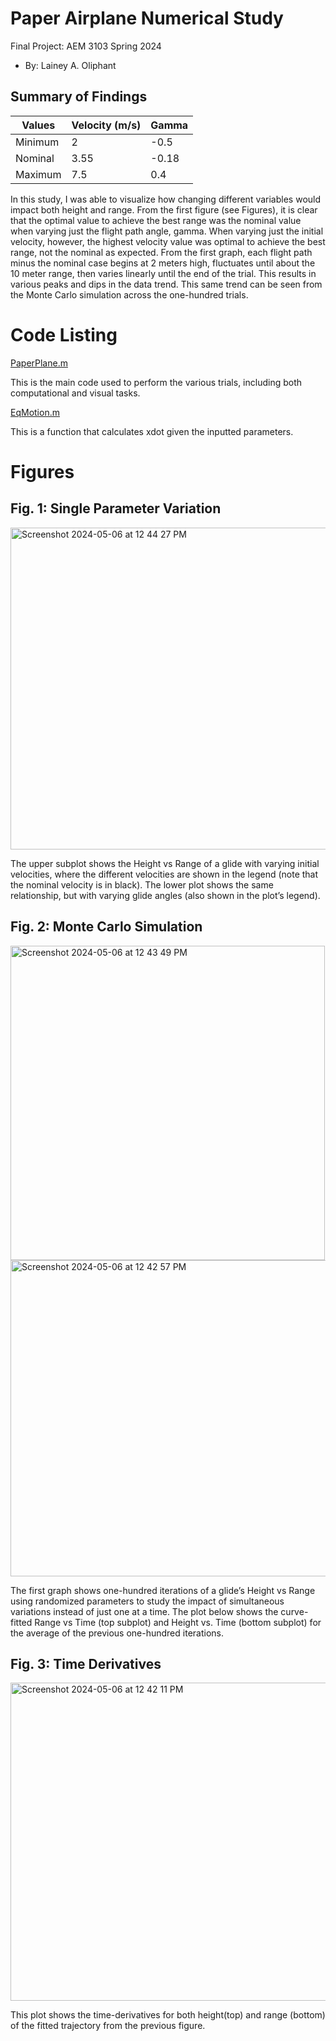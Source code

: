  # Paper Airplane Numerical Study
  Final Project: AEM 3103 Spring 2024

  - By: Lainey A. Oliphant

  ## Summary of Findings




| Values | Velocity (m/s) | Gamma |
|----------|----------|----------|
|  Minimum  |  2   |  -0.5   |
|  Nominal  |  3.55   |  -0.18   |
|  Maximum   |  7.5   |  0.4  |



 In this study, I was able to visualize how changing different variables would impact both height and range. From the first figure (see Figures), it is clear that the optimal value to achieve the best range was the nominal value when varying just the flight path angle, gamma. When varying just the initial velocity, however, the highest velocity value was optimal to achieve the best range, not the nominal as expected. From the first graph, each flight path minus the nominal case begins at 2 meters high, fluctuates until about the 10 meter range, then varies linearly until the end of the trial. This results in various peaks and dips in the data trend. This same trend can be seen from the Monte Carlo simulation across the one-hundred trials. 

 
  # Code Listing

[PaperPlane.m](https://github.com/laineyoliphant/aem3103-final/blob/main/PaperPlane.m)

This is the main code used to perform the various trials, including both computational and visual tasks.

[EqMotion.m](https://github.com/laineyoliphant/aem3103-final/blob/main/EqMotion.m)

This is a function that calculates xdot given the inputted parameters.


  # Figures

  ## Fig. 1: Single Parameter Variation
 <img width="515" alt="Screenshot 2024-05-06 at 12 44 27 PM" src="https://github.com/laineyoliphant/aem3103-final/assets/167448295/9830f40e-0cca-4386-8d84-4b89353f3f6e">

  The upper subplot shows the Height vs Range of a glide with varying initial velocities, where the different velocities are shown in the legend (note that the nominal velocity is in black). The lower plot shows the same relationship, but with varying glide angles (also shown in the plot’s legend). 


  ## Fig. 2: Monte Carlo Simulation
<img width="503" alt="Screenshot 2024-05-06 at 12 43 49 PM" src="https://github.com/laineyoliphant/aem3103-final/assets/167448295/8a4fecc9-eba4-4083-8c26-42abf73a3adb">


<img width="506" alt="Screenshot 2024-05-06 at 12 42 57 PM" src="https://github.com/laineyoliphant/aem3103-final/assets/167448295/bbbb5fe4-6c4f-4542-8bac-182cdaca05fb">


 The first graph shows one-hundred iterations of a glide’s Height vs Range using randomized parameters to study the impact of simultaneous variations instead of just one at a time. The plot below shows the curve-fitted Range vs Time (top subplot) and Height vs. Time (bottom subplot) for the average of the previous one-hundred iterations. 


 ## Fig. 3: Time Derivatives

 <img width="509" alt="Screenshot 2024-05-06 at 12 42 11 PM" src="https://github.com/laineyoliphant/aem3103-final/assets/167448295/d35fe28e-eb25-462c-b899-d5a32fdec7dc">

  This plot shows the time-derivatives for both height(top) and range (bottom) of the fitted trajectory from the previous figure. 
